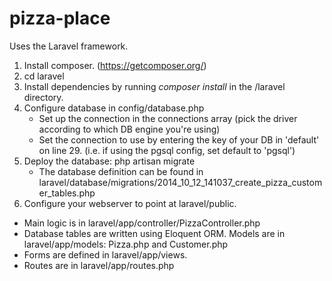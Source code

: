 pizza-place
===========

Uses the Laravel framework.

1. Install composer. (https://getcomposer.org/)
2. cd laravel
3. Install dependencies by running *composer install* in the /laravel directory.
4. Configure database in config/database.php
	+ Set up the connection in the connections array (pick the driver according to which DB engine you're using)
	+ Set the connection to use by entering the key of your DB in 'default' on line 29. (i.e. if using the pgsql config, set default to 'pgsql')
5. Deploy the database: php artisan migrate
	+ The database definition can be found in laravel/database/migrations/2014_10_12_141037_create_pizza_customer_tables.php
6. Configure your webserver to point at laravel/public.


+ Main logic is in laravel/app/controller/PizzaController.php
+ Database tables are written using Eloquent ORM. Models are in laravel/app/models: Pizza.php and Customer.php
+ Forms are defined in laravel/app/views.
+ Routes are in laravel/app/routes.php